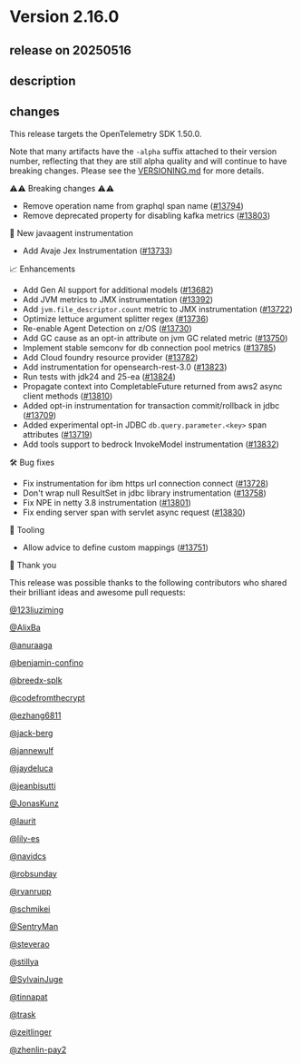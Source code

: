 # Version 2.16.0

## release on 20250516

## description

## changes

This release targets the OpenTelemetry SDK 1.50.0.

Note that many artifacts have the <code>-alpha</code> suffix attached to their version number, reflecting that they are still alpha quality and will continue to have breaking changes. Please see the <a href="https://github.com/open-telemetry/opentelemetry-java-instrumentation/blob/main/VERSIONING.md#opentelemetry-java-instrumentation-versioning">VERSIONING.md</a> for more details.

:warning::warning: Breaking changes :warning::warning:

* Remove operation name from graphql span name (<a href="https://github.com/open-telemetry/opentelemetry-java-instrumentation/pull/13794" data-hovercard-type="pull_request" data-hovercard-url="/open-telemetry/opentelemetry-java-instrumentation/pull/13794/hovercard">#13794</a>)
* Remove deprecated property for disabling kafka metrics (<a href="https://github.com/open-telemetry/opentelemetry-java-instrumentation/pull/13803" data-hovercard-type="pull_request" data-hovercard-url="/open-telemetry/opentelemetry-java-instrumentation/pull/13803/hovercard">#13803</a>)

🌟 New javaagent instrumentation

* Add Avaje Jex Instrumentation (<a href="https://github.com/open-telemetry/opentelemetry-java-instrumentation/pull/13733" data-hovercard-type="pull_request" data-hovercard-url="/open-telemetry/opentelemetry-java-instrumentation/pull/13733/hovercard">#13733</a>)

📈 Enhancements

* Add Gen AI support for additional models (<a href="https://github.com/open-telemetry/opentelemetry-java-instrumentation/pull/13682" data-hovercard-type="pull_request" data-hovercard-url="/open-telemetry/opentelemetry-java-instrumentation/pull/13682/hovercard">#13682</a>)
* Add JVM metrics to JMX instrumentation (<a href="https://github.com/open-telemetry/opentelemetry-java-instrumentation/pull/13392" data-hovercard-type="pull_request" data-hovercard-url="/open-telemetry/opentelemetry-java-instrumentation/pull/13392/hovercard">#13392</a>)
* Add <code>jvm.file_descriptor.count</code> metric to JMX instrumentation (<a href="https://github.com/open-telemetry/opentelemetry-java-instrumentation/pull/13722" data-hovercard-type="pull_request" data-hovercard-url="/open-telemetry/opentelemetry-java-instrumentation/pull/13722/hovercard">#13722</a>)
* Optimize lettuce argument splitter regex (<a href="https://github.com/open-telemetry/opentelemetry-java-instrumentation/pull/13736" data-hovercard-type="pull_request" data-hovercard-url="/open-telemetry/opentelemetry-java-instrumentation/pull/13736/hovercard">#13736</a>)
* Re-enable Agent Detection on z/OS (<a href="https://github.com/open-telemetry/opentelemetry-java-instrumentation/pull/13730" data-hovercard-type="pull_request" data-hovercard-url="/open-telemetry/opentelemetry-java-instrumentation/pull/13730/hovercard">#13730</a>)
* Add GC cause as an opt-in attribute on jvm GC related metric (<a href="https://github.com/open-telemetry/opentelemetry-java-instrumentation/pull/13750" data-hovercard-type="pull_request" data-hovercard-url="/open-telemetry/opentelemetry-java-instrumentation/pull/13750/hovercard">#13750</a>)
* Implement stable semconv for db connection pool metrics (<a href="https://github.com/open-telemetry/opentelemetry-java-instrumentation/pull/13785" data-hovercard-type="pull_request" data-hovercard-url="/open-telemetry/opentelemetry-java-instrumentation/pull/13785/hovercard">#13785</a>)
* Add Cloud foundry resource provider (<a href="https://github.com/open-telemetry/opentelemetry-java-instrumentation/pull/13782" data-hovercard-type="pull_request" data-hovercard-url="/open-telemetry/opentelemetry-java-instrumentation/pull/13782/hovercard">#13782</a>)
* Add instrumentation for opensearch-rest-3.0 (<a href="https://github.com/open-telemetry/opentelemetry-java-instrumentation/pull/13823" data-hovercard-type="pull_request" data-hovercard-url="/open-telemetry/opentelemetry-java-instrumentation/pull/13823/hovercard">#13823</a>)
* Run tests with jdk24 and 25-ea (<a href="https://github.com/open-telemetry/opentelemetry-java-instrumentation/pull/13824" data-hovercard-type="pull_request" data-hovercard-url="/open-telemetry/opentelemetry-java-instrumentation/pull/13824/hovercard">#13824</a>)
* Propagate context into CompletableFuture returned from aws2 async client methods (<a href="https://github.com/open-telemetry/opentelemetry-java-instrumentation/pull/13810" data-hovercard-type="pull_request" data-hovercard-url="/open-telemetry/opentelemetry-java-instrumentation/pull/13810/hovercard">#13810</a>)
* Added opt-in instrumentation for transaction commit/rollback in jdbc (<a href="https://github.com/open-telemetry/opentelemetry-java-instrumentation/pull/13709" data-hovercard-type="pull_request" data-hovercard-url="/open-telemetry/opentelemetry-java-instrumentation/pull/13709/hovercard">#13709</a>)
* Added experimental opt-in JDBC <code>db.query.parameter.&lt;key&gt;</code> span attributes (<a href="https://github.com/open-telemetry/opentelemetry-java-instrumentation/pull/13719" data-hovercard-type="pull_request" data-hovercard-url="/open-telemetry/opentelemetry-java-instrumentation/pull/13719/hovercard">#13719</a>)
* Add tools support to bedrock InvokeModel instrumentation (<a href="https://github.com/open-telemetry/opentelemetry-java-instrumentation/pull/13832" data-hovercard-type="pull_request" data-hovercard-url="/open-telemetry/opentelemetry-java-instrumentation/pull/13832/hovercard">#13832</a>)

🛠️ Bug fixes

* Fix instrumentation for ibm https url connection connect (<a href="https://github.com/open-telemetry/opentelemetry-java-instrumentation/pull/13728" data-hovercard-type="pull_request" data-hovercard-url="/open-telemetry/opentelemetry-java-instrumentation/pull/13728/hovercard">#13728</a>)
* Don't wrap null ResultSet in jdbc library instrumentation (<a href="https://github.com/open-telemetry/opentelemetry-java-instrumentation/pull/13758" data-hovercard-type="pull_request" data-hovercard-url="/open-telemetry/opentelemetry-java-instrumentation/pull/13758/hovercard">#13758</a>)
* Fix NPE in netty 3.8 instrumentation (<a href="https://github.com/open-telemetry/opentelemetry-java-instrumentation/pull/13801" data-hovercard-type="pull_request" data-hovercard-url="/open-telemetry/opentelemetry-java-instrumentation/pull/13801/hovercard">#13801</a>)
* Fix ending server span with servlet async request (<a href="https://github.com/open-telemetry/opentelemetry-java-instrumentation/pull/13830" data-hovercard-type="pull_request" data-hovercard-url="/open-telemetry/opentelemetry-java-instrumentation/pull/13830/hovercard">#13830</a>)

🧰 Tooling

* Allow advice to define custom mappings (<a href="https://github.com/open-telemetry/opentelemetry-java-instrumentation/pull/13751" data-hovercard-type="pull_request" data-hovercard-url="/open-telemetry/opentelemetry-java-instrumentation/pull/13751/hovercard">#13751</a>)

🙇 Thank you

This release was possible thanks to the following contributors who shared their brilliant ideas and awesome pull requests:

<a class="user-mention notranslate" data-hovercard-type="user" data-hovercard-url="/users/123liuziming/hovercard" data-octo-click="hovercard-link-click" data-octo-dimensions="link_type:self" href="https://github.com/123liuziming">@123liuziming</a>

<a class="user-mention notranslate" data-hovercard-type="user" data-hovercard-url="/users/AlixBa/hovercard" data-octo-click="hovercard-link-click" data-octo-dimensions="link_type:self" href="https://github.com/AlixBa">@AlixBa</a>

<a class="user-mention notranslate" data-hovercard-type="user" data-hovercard-url="/users/anuraaga/hovercard" data-octo-click="hovercard-link-click" data-octo-dimensions="link_type:self" href="https://github.com/anuraaga">@anuraaga</a>

<a class="user-mention notranslate" data-hovercard-type="user" data-hovercard-url="/users/benjamin-confino/hovercard" data-octo-click="hovercard-link-click" data-octo-dimensions="link_type:self" href="https://github.com/benjamin-confino">@benjamin-confino</a>

<a class="user-mention notranslate" data-hovercard-type="user" data-hovercard-url="/users/breedx-splk/hovercard" data-octo-click="hovercard-link-click" data-octo-dimensions="link_type:self" href="https://github.com/breedx-splk">@breedx-splk</a>

<a class="user-mention notranslate" data-hovercard-type="user" data-hovercard-url="/users/codefromthecrypt/hovercard" data-octo-click="hovercard-link-click" data-octo-dimensions="link_type:self" href="https://github.com/codefromthecrypt">@codefromthecrypt</a>

<a class="user-mention notranslate" data-hovercard-type="user" data-hovercard-url="/users/ezhang6811/hovercard" data-octo-click="hovercard-link-click" data-octo-dimensions="link_type:self" href="https://github.com/ezhang6811">@ezhang6811</a>

<a class="user-mention notranslate" data-hovercard-type="user" data-hovercard-url="/users/jack-berg/hovercard" data-octo-click="hovercard-link-click" data-octo-dimensions="link_type:self" href="https://github.com/jack-berg">@jack-berg</a>

<a class="user-mention notranslate" data-hovercard-type="user" data-hovercard-url="/users/jannewulf/hovercard" data-octo-click="hovercard-link-click" data-octo-dimensions="link_type:self" href="https://github.com/jannewulf">@jannewulf</a>

<a class="user-mention notranslate" data-hovercard-type="user" data-hovercard-url="/users/jaydeluca/hovercard" data-octo-click="hovercard-link-click" data-octo-dimensions="link_type:self" href="https://github.com/jaydeluca">@jaydeluca</a>

<a class="user-mention notranslate" data-hovercard-type="user" data-hovercard-url="/users/jeanbisutti/hovercard" data-octo-click="hovercard-link-click" data-octo-dimensions="link_type:self" href="https://github.com/jeanbisutti">@jeanbisutti</a>

<a class="user-mention notranslate" data-hovercard-type="user" data-hovercard-url="/users/JonasKunz/hovercard" data-octo-click="hovercard-link-click" data-octo-dimensions="link_type:self" href="https://github.com/JonasKunz">@JonasKunz</a>

<a class="user-mention notranslate" data-hovercard-type="user" data-hovercard-url="/users/laurit/hovercard" data-octo-click="hovercard-link-click" data-octo-dimensions="link_type:self" href="https://github.com/laurit">@laurit</a>

<a class="user-mention notranslate" data-hovercard-type="user" data-hovercard-url="/users/lily-es/hovercard" data-octo-click="hovercard-link-click" data-octo-dimensions="link_type:self" href="https://github.com/lily-es">@lily-es</a>

<a class="user-mention notranslate" data-hovercard-type="user" data-hovercard-url="/users/navidcs/hovercard" data-octo-click="hovercard-link-click" data-octo-dimensions="link_type:self" href="https://github.com/navidcs">@navidcs</a>

<a class="user-mention notranslate" data-hovercard-type="user" data-hovercard-url="/users/robsunday/hovercard" data-octo-click="hovercard-link-click" data-octo-dimensions="link_type:self" href="https://github.com/robsunday">@robsunday</a>

<a class="user-mention notranslate" data-hovercard-type="user" data-hovercard-url="/users/ryanrupp/hovercard" data-octo-click="hovercard-link-click" data-octo-dimensions="link_type:self" href="https://github.com/ryanrupp">@ryanrupp</a>

<a class="user-mention notranslate" data-hovercard-type="user" data-hovercard-url="/users/schmikei/hovercard" data-octo-click="hovercard-link-click" data-octo-dimensions="link_type:self" href="https://github.com/schmikei">@schmikei</a>

<a class="user-mention notranslate" data-hovercard-type="user" data-hovercard-url="/users/SentryMan/hovercard" data-octo-click="hovercard-link-click" data-octo-dimensions="link_type:self" href="https://github.com/SentryMan">@SentryMan</a>

<a class="user-mention notranslate" data-hovercard-type="user" data-hovercard-url="/users/steverao/hovercard" data-octo-click="hovercard-link-click" data-octo-dimensions="link_type:self" href="https://github.com/steverao">@steverao</a>

<a class="user-mention notranslate" data-hovercard-type="user" data-hovercard-url="/users/stillya/hovercard" data-octo-click="hovercard-link-click" data-octo-dimensions="link_type:self" href="https://github.com/stillya">@stillya</a>

<a class="user-mention notranslate" data-hovercard-type="user" data-hovercard-url="/users/SylvainJuge/hovercard" data-octo-click="hovercard-link-click" data-octo-dimensions="link_type:self" href="https://github.com/SylvainJuge">@SylvainJuge</a>

<a class="user-mention notranslate" data-hovercard-type="user" data-hovercard-url="/users/tinnapat/hovercard" data-octo-click="hovercard-link-click" data-octo-dimensions="link_type:self" href="https://github.com/tinnapat">@tinnapat</a>

<a class="user-mention notranslate" data-hovercard-type="user" data-hovercard-url="/users/trask/hovercard" data-octo-click="hovercard-link-click" data-octo-dimensions="link_type:self" href="https://github.com/trask">@trask</a>

<a class="user-mention notranslate" data-hovercard-type="user" data-hovercard-url="/users/zeitlinger/hovercard" data-octo-click="hovercard-link-click" data-octo-dimensions="link_type:self" href="https://github.com/zeitlinger">@zeitlinger</a>

<a class="user-mention notranslate" data-hovercard-type="user" data-hovercard-url="/users/zhenlin-pay2/hovercard" data-octo-click="hovercard-link-click" data-octo-dimensions="link_type:self" href="https://github.com/zhenlin-pay2">@zhenlin-pay2</a>

